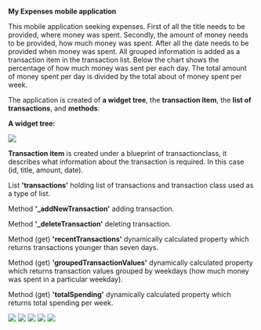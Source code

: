 **My Expenses mobile application**

This mobile application seeking expenses. 
First of all the title needs to be provided, where money was spent. 
Secondly, the amount of money needs to be provided, how much money was spent.
After all the date needs to be provided when money was spent. All grouped information is added as a transaction item in the transaction list. Below the chart shows the percentage of how much money was sent per each day. The total amount of money spent per day is divided by the total about of money spent per week.

The application is created of **a widget tree**, the **transaction item**, the **list of transactions**, and **methods**:

**A widget tree:**



![](https://github.com/Laura555-p/myexpenses/blob/master/assets/images/my_expenseswidgettree.png)


**Transaction item** is created under a blueprint of transactionclass, it describes what information about the transaction is required. In this case (id, title, amount, date).

List **'transactions'** holding list of transactions and transaction class used as a type of list.

Method **'_addNewTransaction'** adding transaction.

Method **'_deleteTransaction'** deleting transaction.

Method (get) **'recentTransactions'** dynamically calculated property which returns transactions younger than seven days.

Method (get) **'groupedTransactionValues'** dynamically calculated property which returns transaction values grouped by weekdays (how much money was spent in a  particular weekday).

Method (get) **'totalSpending'** dynamically calculated property which returns total spending per week.  














![](https://github.com/Laura555-p/myexpenses/blob/master/assets/images/my_expenses1.PNG)
![](https://github.com/Laura555-p/myexpenses/blob/master/assets/images/my_expenses2.PNG)
![](https://github.com/Laura555-p/myexpenses/blob/master/assets/images/my_expenses3.PNG)
![](https://github.com/Laura555-p/myexpenses/blob/master/assets/images/my_expenses4.PNG)
![](https://github.com/Laura555-p/myexpenses/blob/master/assets/images/my_expenses5.PNG)



